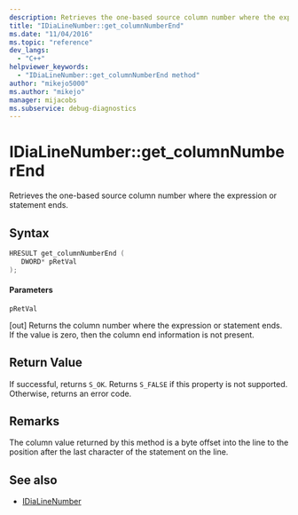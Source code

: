 ```yaml
---
description: Retrieves the one-based source column number where the expression or statement ends.
title: "IDiaLineNumber::get_columnNumberEnd"
ms.date: "11/04/2016"
ms.topic: "reference"
dev_langs:
  - "C++"
helpviewer_keywords:
  - "IDiaLineNumber::get_columnNumberEnd method"
author: "mikejo5000"
ms.author: "mikejo"
manager: mijacobs
ms.subservice: debug-diagnostics
---
```


# IDiaLineNumber::get_columnNumberEnd

Retrieves the one-based source column number where the expression or statement ends.

## Syntax

```c++
HRESULT get_columnNumberEnd ( 
   DWORD* pRetVal
);
```

#### Parameters

 `pRetVal`

[out] Returns the column number where the expression or statement ends. If the value is zero, then the column end information is not present.

## Return Value

If successful, returns `S_OK`. Returns `S_FALSE` if this property is not supported. Otherwise, returns an error code.

## Remarks

The column value returned by this method is a byte offset into the line to the position after the last character of the statement on the line.

## See also

- [IDiaLineNumber](../../debugger/debug-interface-access/idialinenumber.md)
